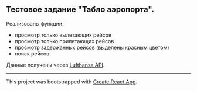 ## Тестовое задание "Табло аэропорта".

Реализованы функции:

- просмотр только вылетающих рейсов
- просмотр только прилетающих рейсов
- просмотр задержанных рейсов (выделены красным цветом)
- поиск рейсов

Данные получены через [Lufthansa API](https://developer.lufthansa.com/page).

---

This project was bootstrapped with [Create React App](https://github.com/facebook/create-react-app).
